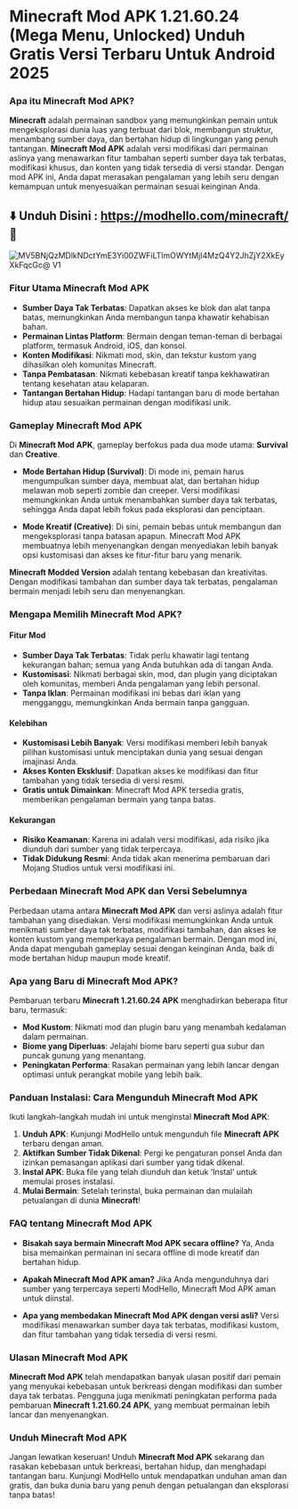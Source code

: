 # Minecraft Mod APK 1.21.60.24 (Mega Menu, Unlocked) Unduh Gratis Versi Terbaru Untuk Android 2025

### Apa itu Minecraft Mod APK?

**Minecraft** adalah permainan sandbox yang memungkinkan pemain untuk mengeksplorasi dunia luas yang terbuat dari blok, membangun struktur, menambang sumber daya, dan bertahan hidup di lingkungan yang penuh tantangan. **Minecraft Mod APK** adalah versi modifikasi dari permainan aslinya yang menawarkan fitur tambahan seperti sumber daya tak terbatas, modifikasi khusus, dan konten yang tidak tersedia di versi standar. Dengan mod APK ini, Anda dapat merasakan pengalaman yang lebih seru dengan kemampuan untuk menyesuaikan permainan sesuai keinginan Anda.

## ⬇️ Unduh Disini : https://modhello.com/minecraft/ 📲
![MV5BNjQzMDlkNDctYmE3Yi00ZWFiLTlmOWYtMjI4MzQ4Y2JhZjY2XkEyXkFqcGc@ _V1_](https://github.com/user-attachments/assets/689bffba-156a-4fd5-8751-d6ca1c0104f7)



### Fitur Utama Minecraft Mod APK

- **Sumber Daya Tak Terbatas**: Dapatkan akses ke blok dan alat tanpa batas, memungkinkan Anda membangun tanpa khawatir kehabisan bahan.
- **Permainan Lintas Platform**: Bermain dengan teman-teman di berbagai platform, termasuk Android, iOS, dan konsol.
- **Konten Modifikasi**: Nikmati mod, skin, dan tekstur kustom yang dihasilkan oleh komunitas Minecraft.
- **Tanpa Pembatasan**: Nikmati kebebasan kreatif tanpa kekhawatiran tentang kesehatan atau kelaparan.
- **Tantangan Bertahan Hidup**: Hadapi tantangan baru di mode bertahan hidup atau sesuaikan permainan dengan modifikasi unik.

### Gameplay Minecraft Mod APK

Di **Minecraft Mod APK**, gameplay berfokus pada dua mode utama: **Survival** dan **Creative**.

- **Mode Bertahan Hidup (Survival)**: Di mode ini, pemain harus mengumpulkan sumber daya, membuat alat, dan bertahan hidup melawan mob seperti zombie dan creeper. Versi modifikasi memungkinkan Anda untuk menambahkan sumber daya tak terbatas, sehingga Anda dapat lebih fokus pada eksplorasi dan penciptaan.
  
- **Mode Kreatif (Creative)**: Di sini, pemain bebas untuk membangun dan mengeksplorasi tanpa batasan apapun. Minecraft Mod APK membuatnya lebih menyenangkan dengan menyediakan lebih banyak opsi kustomisasi dan akses ke fitur-fitur baru yang menarik.

**Minecraft Modded Version** adalah tentang kebebasan dan kreativitas. Dengan modifikasi tambahan dan sumber daya tak terbatas, pengalaman bermain menjadi lebih seru dan menyenangkan.

### Mengapa Memilih Minecraft Mod APK?

#### Fitur Mod

- **Sumber Daya Tak Terbatas**: Tidak perlu khawatir lagi tentang kekurangan bahan; semua yang Anda butuhkan ada di tangan Anda.
- **Kustomisasi**: Nikmati berbagai skin, mod, dan plugin yang diciptakan oleh komunitas, memberi Anda pengalaman yang lebih personal.
- **Tanpa Iklan**: Permainan modifikasi ini bebas dari iklan yang mengganggu, memungkinkan Anda bermain tanpa gangguan.

#### Kelebihan

- **Kustomisasi Lebih Banyak**: Versi modifikasi memberi lebih banyak pilihan kustomisasi untuk menciptakan dunia yang sesuai dengan imajinasi Anda.
- **Akses Konten Eksklusif**: Dapatkan akses ke modifikasi dan fitur tambahan yang tidak tersedia di versi resmi.
- **Gratis untuk Dimainkan**: Minecraft Mod APK tersedia gratis, memberikan pengalaman bermain yang tanpa batas.

#### Kekurangan

- **Risiko Keamanan**: Karena ini adalah versi modifikasi, ada risiko jika diunduh dari sumber yang tidak terpercaya.
- **Tidak Didukung Resmi**: Anda tidak akan menerima pembaruan dari Mojang Studios untuk versi modifikasi ini.

### Perbedaan Minecraft Mod APK dan Versi Sebelumnya

Perbedaan utama antara **Minecraft Mod APK** dan versi aslinya adalah fitur tambahan yang disediakan. Versi modifikasi memungkinkan Anda untuk menikmati sumber daya tak terbatas, modifikasi tambahan, dan akses ke konten kustom yang memperkaya pengalaman bermain. Dengan mod ini, Anda dapat mengubah gameplay sesuai dengan keinginan Anda, baik di mode bertahan hidup maupun mode kreatif.

### Apa yang Baru di Minecraft Mod APK?

Pembaruan terbaru **Minecraft 1.21.60.24 APK** menghadirkan beberapa fitur baru, termasuk:

- **Mod Kustom**: Nikmati mod dan plugin baru yang menambah kedalaman dalam permainan.
- **Biome yang Diperluas**: Jelajahi biome baru seperti gua subur dan puncak gunung yang menantang.
- **Peningkatan Performa**: Rasakan permainan yang lebih lancar dengan optimasi untuk perangkat mobile yang lebih baik.

### Panduan Instalasi: Cara Mengunduh Minecraft Mod APK

Ikuti langkah-langkah mudah ini untuk menginstal **Minecraft Mod APK**:

1. **Unduh APK**: Kunjungi ModHello untuk mengunduh file **Minecraft APK** terbaru dengan aman.
2. **Aktifkan Sumber Tidak Dikenal**: Pergi ke pengaturan ponsel Anda dan izinkan pemasangan aplikasi dari sumber yang tidak dikenal.
3. **Instal APK**: Buka file yang telah diunduh dan ketuk ‘Instal’ untuk memulai proses instalasi.
4. **Mulai Bermain**: Setelah terinstal, buka permainan dan mulailah petualangan di dunia **Minecraft**!

### FAQ tentang Minecraft Mod APK

- **Bisakah saya bermain Minecraft Mod APK secara offline?**
  Ya, Anda bisa memainkan permainan ini secara offline di mode kreatif dan bertahan hidup.
  
- **Apakah Minecraft Mod APK aman?**
  Jika Anda mengunduhnya dari sumber yang terpercaya seperti ModHello, Minecraft Mod APK aman untuk diinstal.

- **Apa yang membedakan Minecraft Mod APK dengan versi asli?**
  Versi modifikasi menawarkan sumber daya tak terbatas, modifikasi kustom, dan fitur tambahan yang tidak tersedia di versi resmi.

### Ulasan Minecraft Mod APK

**Minecraft Mod APK** telah mendapatkan banyak ulasan positif dari pemain yang menyukai kebebasan untuk berkreasi dengan modifikasi dan sumber daya tak terbatas. Pengguna juga menikmati peningkatan performa pada pembaruan **Minecraft 1.21.60.24 APK**, yang membuat permainan lebih lancar dan menyenangkan.

### Unduh Minecraft Mod APK

Jangan lewatkan keseruan! Unduh **Minecraft Mod APK** sekarang dan rasakan kebebasan untuk berkreasi, bertahan hidup, dan menghadapi tantangan baru. Kunjungi ModHello untuk mendapatkan unduhan aman dan gratis, dan buka dunia baru yang penuh dengan petualangan dan eksplorasi tanpa batas!
